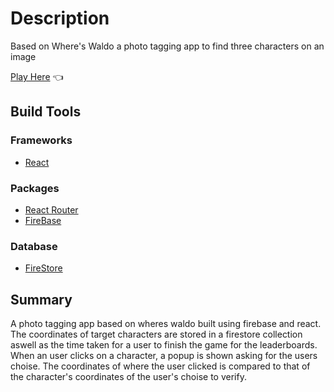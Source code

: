 # Description
 Based on Where's Waldo a photo tagging app to find three characters on an image
 
[Play Here](https://DaddyGasCoin.github.io/photo-tag) :point_left:


## Build Tools

### Frameworks
- [React](https://reactjs.org/)
### Packages
- [React Router](https://reactrouter.com/)
- [FireBase](http://firebase.google.com/)
### Database
- [FireStore](https://firebase.google.com/products/firestore)

## Summary
A photo tagging app based on wheres waldo built using firebase and react. The coordinates of target characters are stored in a firestore collection aswell as the time taken for a user to finish the game for the leaderboards. When an user clicks on a character, a popup is shown asking for the users choise. The coordinates of where the user clicked is compared to that of the character's coordinates of the user's choise to verify.




